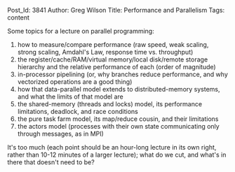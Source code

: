 Post_Id: 3841
Author: Greg Wilson
Title: Performance and Parallelism
Tags: content

<p>Some topics for a lecture on parallel programming:</p>
<ol>
<li>how to measure/compare performance (raw speed, weak scaling, strong scaling, Amdahl's Law, response time vs. throughput)</li>
<li>the register/cache/RAM/virtual memory/local disk/remote storage hierarchy and the relative performance of each (order of magnitude)</li>
<li>in-processor pipelining (or, why branches reduce performance, and why vectorized operations are a good thing)</li>
<li>how that data-parallel model extends to distributed-memory systems, and what the limits of that model are</li>
<li>the shared-memory (threads and locks) model, its performance<br />
limitations, deadlock, and race conditions</li>
<li>the pure task farm model, its map/reduce cousin, and their limitations</li>
<li>the actors model (processes with their own state communicating only through messages, as in MPI)</li>
</ol>
<p>It's too much (each point should be an hour-long lecture in its own right, rather than 10-12 minutes of a larger lecture); what do we cut, and what's in there that doesn't need to be?</p>
